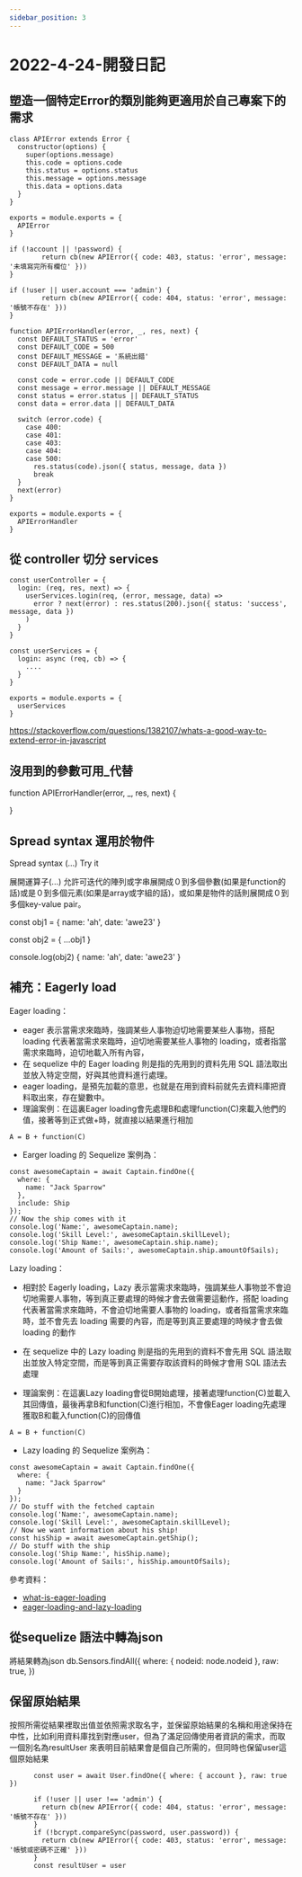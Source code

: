 ```yaml
---
sidebar_position: 3
---
```


# 2022-4-24-開發日記


## 塑造一個特定Error的類別能夠更適用於自己專案下的需求


```
class APIError extends Error {
  constructor(options) {
    super(options.message)
    this.code = options.code
    this.status = options.status
    this.message = options.message
    this.data = options.data
  }
}

exports = module.exports = {
  APIError
}
```

```
if (!account || !password) {
        return cb(new APIError({ code: 403, status: 'error', message: '未填寫完所有欄位' }))
}

if (!user || user.account === 'admin') {
        return cb(new APIError({ code: 404, status: 'error', message: '帳號不存在' }))
}
```


```
function APIErrorHandler(error, _, res, next) {
  const DEFAULT_STATUS = 'error'
  const DEFAULT_CODE = 500
  const DEFAULT_MESSAGE = '系統出錯'
  const DEFAULT_DATA = null

  const code = error.code || DEFAULT_CODE
  const message = error.message || DEFAULT_MESSAGE
  const status = error.status || DEFAULT_STATUS
  const data = error.data || DEFAULT_DATA

  switch (error.code) {
    case 400:
    case 401:
    case 403:
    case 404:
    case 500:
      res.status(code).json({ status, message, data })
      break
  }
  next(error)
}

exports = module.exports = {
  APIErrorHandler
}
```

## 從 controller 切分 services
```
const userController = {
  login: (req, res, next) => {
    userServices.login(req, (error, message, data) =>
      error ? next(error) : res.status(200).json({ status: 'success', message, data })
    )
  }
}
```


```
const userServices = {
  login: async (req, cb) => {
    ....
  }
}

exports = module.exports = {
  userServices
}
```

https://stackoverflow.com/questions/1382107/whats-a-good-way-to-extend-error-in-javascript




## 沒用到的參數可用_代替

function APIErrorHandler(error, _, res, next) {

}


## Spread syntax 運用於物件
Spread syntax (...)
Try it

展開運算子(...) 允許可迭代的陣列或字串展開成０到多個參數(如果是function的話)或是０到多個元素(如果是array或字組的話)，或如果是物件的話則展開成０到多個key-value pair。

const obj1 = {
  name: 'ah',
  date: 'awe23'
}

const obj2 = { ...obj1 }

console.log(obj2)
{ name: 'ah', date: 'awe23' }



## 補充：Eagerly load

Eager loading：

- eager 表示當需求來臨時，強調某些人事物迫切地需要某些人事物，搭配 loading 代表著當需求來臨時，迫切地需要某些人事物的 loading，或者指當需求來臨時，迫切地載入所有內容，
- 在 sequelize 中的 Eager loading 則是指的先用到的資料先用 SQL 語法取出並放入特定空間，好與其他資料進行處理。
-  eager loading，是預先加載的意思，也就是在用到資料前就先去資料庫把資料取出來，存在變數中。
- 理論案例：在這裏Eager loading會先處理B和處理function(C)來載入他們的值，接著等到正式做+時，就直接以結果進行相加
```
A = B + function(C)
```
- Earger loading 的 Sequelize 案例為：

```
const awesomeCaptain = await Captain.findOne({
  where: {
    name: "Jack Sparrow"
  },
  include: Ship
});
// Now the ship comes with it
console.log('Name:', awesomeCaptain.name);
console.log('Skill Level:', awesomeCaptain.skillLevel);
console.log('Ship Name:', awesomeCaptain.ship.name);
console.log('Amount of Sails:', awesomeCaptain.ship.amountOfSails);
```

Lazy loading：

- 相對於 Eagerly loading，Lazy 表示當需求來臨時，強調某些人事物並不會迫切地需要人事物，等到真正要處理的時候才會去做需要這動作，搭配 loading 代表著當需求來臨時，不會迫切地需要人事物的 loading，或者指當需求來臨時，並不會先去 loading 需要的內容，而是等到真正要處理的時候才會去做 loading 的動作
- 在 sequelize 中的 Lazy loading 則是指的先用到的資料不會先用 SQL 語法取出並放入特定空間，而是等到真正需要存取該資料的時候才會用 SQL 語法去處理

- 理論案例：在這裏Lazy loading會從B開始處理，接著處理function(C)並載入其回傳值，最後再拿B和function(C)進行相加，不會像Eager loading先處理獲取B和載入function(C)的回傳值
```
A = B + function(C)
```
- Lazy loading 的 Sequelize 案例為：

```
const awesomeCaptain = await Captain.findOne({
  where: {
    name: "Jack Sparrow"
  }
});
// Do stuff with the fetched captain
console.log('Name:', awesomeCaptain.name);
console.log('Skill Level:', awesomeCaptain.skillLevel);
// Now we want information about his ship!
const hisShip = await awesomeCaptain.getShip();
// Do stuff with the ship
console.log('Ship Name:', hisShip.name);
console.log('Amount of Sails:', hisShip.amountOfSails);
```

參考資料：

- [what-is-eager-loading](https://stackoverflow.com/questions/1299374/what-is-eager-loading)
- [eager-loading-and-lazy-loading](https://chuyi.inow.tw/2013/02/eager-loading-and-lazy-loading/)

## 從sequelize 語法中轉為json
 將結果轉為json
db.Sensors.findAll({
  where: {
    nodeid: node.nodeid
  },
  raw: true,
})

## 保留原始結果
 按照所需從結果裡取出值並依照需求取名字，並保留原始結果的名稱和用途保持在中性，比如利用資料庫找到對應user，但為了滿足回傳使用者資訊的需求，而取一個別名為resultUser 來表明目前結果會是個自己所需的，但同時也保留user這個原始結果

```
      const user = await User.findOne({ where: { account }, raw: true })

      if (!user || user !== 'admin') {
        return cb(new APIError({ code: 404, status: 'error', message: '帳號不存在' }))
      }
      if (!bcrypt.compareSync(password, user.password)) {
        return cb(new APIError({ code: 403, status: 'error', message: '帳號或密碼不正確' }))
      }
      const resultUser = user
```